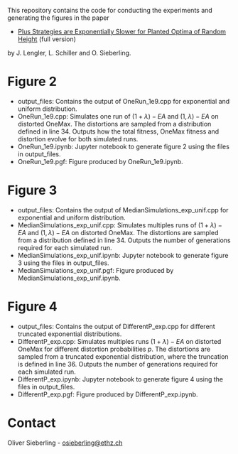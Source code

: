 This repository contains the code for conducting the experiments and generating the figures in the paper 

- [Plus Strategies are Exponentially Slower for Planted Optima of Random Height](https://arxiv.org/abs/1234) (full version)
  
by J. Lengler, L. Schiller and O. Sieberling. 

# Figure 2
- output_files: Contains the output of OneRun_1e9.cpp for exponential and uniform distribution.
- OneRun_1e9.cpp: Simulates one run of $(1+\lambda)-EA$ and $(1,\lambda)-EA$ on distorted OneMax. The distortions are sampled from a distribution defined in line 34. Outputs how the total fitness, OneMax fitness and distortion evolve for both simulated runs.
- OneRun_1e9.ipynb: Jupyter notebook to generate figure 2 using the files in output_files.
- OneRun_1e9.pgf: Figure produced by OneRun_1e9.ipynb.

# Figure 3
- output_files: Contains the output of MedianSimulations_exp_unif.cpp for exponential and uniform distribution.
- MedianSimulations_exp_unif.cpp: Simulates multiples runs of $(1+\lambda)-EA$ and $(1,\lambda)-EA$ on distorted OneMax. The distortions are sampled from a distribution defined in line 34. Outputs the number of generations required for each simulated run.
- MedianSimulations_exp_unif.ipynb: Jupyter notebook to generate figure 3 using the files in output_files.
- MedianSimulations_exp_unif.pgf: Figure produced by MedianSimulations_exp_unif.ipynb.

# Figure 4
- output_files: Contains the output of DifferentP_exp.cpp for different truncated exponential distributions.
- DifferentP_exp.cpp: Simulates multiples runs $(1+\lambda)-EA$ on distorted OneMax for different distortion probabilities $p$. The distortions are sampled from a truncated exponential distribution, where the truncation is defined in line 36. Outputs the number of generations required for each simulated run.
- DifferentP_exp.ipynb: Jupyter notebook to generate figure 4 using the files in output_files.
- DifferentP_exp.pgf: Figure produced by DifferentP_exp.ipynb.

# Contact
Oliver Sieberling - osieberling@ethz.ch
